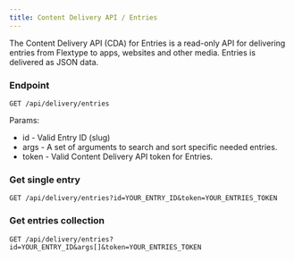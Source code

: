 ```yaml
---
title: Content Delivery API / Entries
---
```


The Content Delivery API (CDA) for Entries is a read-only API for delivering entries from Flextype to apps, websites and other media. Entries is delivered as JSON data.


### Endpoint

```plaintext
GET /api/delivery/entries
```

Params:
- id - Valid Entry ID (slug)
- args - A set of arguments to search and sort specific needed entries.
- token - Valid Content Delivery API token for Entries.

### Get single entry

```plaintext
GET /api/delivery/entries?id=YOUR_ENTRY_ID&token=YOUR_ENTRIES_TOKEN
```

### Get entries collection

```plaintext
GET /api/delivery/entries?id=YOUR_ENTRY_ID&args[]&token=YOUR_ENTRIES_TOKEN
```

